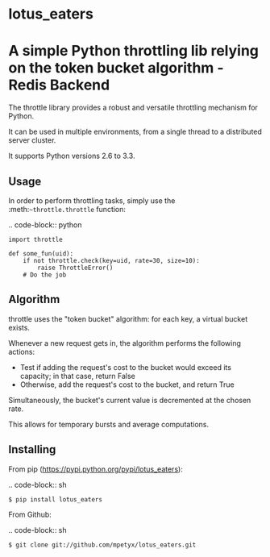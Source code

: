 # lotus_eaters
A simple Python throttling lib relying on the token bucket algorithm - Redis Backend
========

The throttle library provides a robust and versatile throttling mechanism for Python.

It can be used in multiple environments, from a single thread to a distributed
server cluster.


It supports Python versions 2.6 to 3.3.


Usage
-----

In order to perform throttling tasks, simply use the :meth:`~throttle.throttle`
function:

.. code-block:: python

    import throttle

    def some_fun(uid):
        if not throttle.check(key=uid, rate=30, size=10):
            raise ThrottleError()
        # Do the job


Algorithm
---------

throttle uses the "token bucket" algorithm: for each key, a virtual bucket
exists.

Whenever a new request gets in, the algorithm performs the following actions:

- Test if adding the request's cost to the bucket would exceed its capacity;
  in that case, return False
- Otherwise, add the request's cost to the bucket, and return True

Simultaneously, the bucket's current value is decremented at the chosen rate.


This allows for temporary bursts and average computations.


Installing
----------

From pip (https://pypi.python.org/pypi/lotus_eaters):

.. code-block:: sh

    $ pip install lotus_eaters


From Github:

.. code-block:: sh

    $ git clone git://github.com/mpetyx/lotus_eaters.git